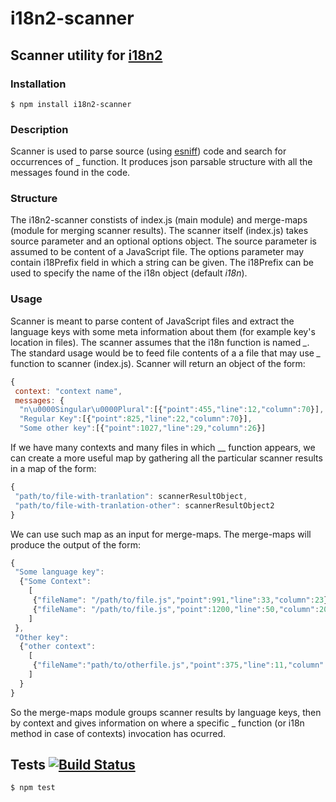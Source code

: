 # i18n2-scanner
## Scanner utility for [i18n2](https://github.com/medikoo/i18n2)

### Installation

	$ npm install i18n2-scanner

### Description

Scanner is used to parse source (using [esniff](https://github.com/medikoo/esniff)) code and search for occurrences of _ function.
It produces json parsable structure with all the messages found in the code.


### Structure

The i18n2-scanner constists of index.js (main module) and merge-maps (module for merging scanner results). The scanner itself (index.js) takes source parameter and an optional options object.
The source parameter is assumed to be content of a JavaScript file.
The options parameter may contain i18Prefix field in which a string can be given. The i18Prefix can be used to specify the name of the i18n object (default _i18n_).

### Usage

Scanner is meant to parse content of JavaScript files and extract the language keys with some meta information about them (for example key's location in files). The scanner assumes that the i18n function is named _\__. The standard usage would be to feed file contents of a a file that may use _\__ function to scanner (index.js). Scanner will return an object of the form:
```javascript
{
 context: "context name",
 messages: {
  "n\u0000Singular\u0000Plural":[{"point":455,"line":12,"column":70}],
  "Regular Key":[{"point":825,"line":22,"column":70}],
  "Some other key":[{"point":1027,"line":29,"column":26}]
```
If we have many contexts and many files in which _\_ function appears, we can create a more useful map by gathering all the particular scanner results in a map of the form:

```javascript
{
 "path/to/file-with-tranlation": scannerResultObject,
 "path/to/file-with-tranlation-other": scannerResultObject2
}
```

We can use such map as an input for merge-maps. The merge-maps will produce the output of the form:

```javascript
{
 "Some language key":
  {"Some Context":
    [
     {"fileName": "/path/to/file.js","point":991,"line":33,"column":23},
     {"fileName": "/path/to/file.js","point":1200,"line":50,"column":20}
    ]
 },
 "Other key":
  {"other context":
    [
     {"fileName":"path/to/otherfile.js","point":375,"line":11,"column":28}
    ]
  }
}
```
So the merge-maps module groups scanner results by language keys, then by context and gives information on where a specific _ function (or i18n method in case of contexts) invocation has ocurred.


## Tests [![Build Status](https://travis-ci.org/kamsi/i18n2-scanner.svg)](https://travis-ci.org/kamsi/i18n2-scanner)

	$ npm test
